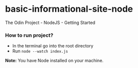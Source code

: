 # basic-informational-site-node

The Odin Project - NodeJS - Getting Started

### How to run project?

- In the terminal go into the root directory
- Run `node --watch index.js`

**Note:** You have Node installed on your machine.
